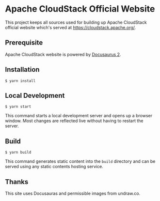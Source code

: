 # Apache CloudStack Official Website

This project keeps all sources used for building up Apache CloudStack
official website which's served at https://cloudstack.apache.org/.

## Prerequisite

Apache CloudStack website is powered by [Docusaurus 2](https://docusaurus.io/).

## Installation

```
$ yarn install
```

## Local Development

```
$ yarn start
```

This command starts a local development server and opens up a browser window.
Most changes are reflected live without having to restart the server.

## Build

```
$ yarn build
```

This command generates static content into the `build` directory and can be
served using any static contents hosting service.

## Thanks

This site uses Docusauras and permissible images from undraw.co.
